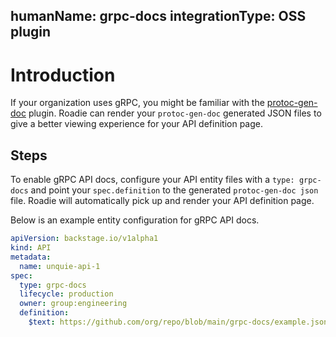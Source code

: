humanName: grpc-docs
integrationType: OSS plugin
---

# Introduction

If your organization uses gRPC, you might be familiar with the [protoc-gen-doc](https://github.com/pseudomuto/protoc-gen-doc) plugin. Roadie can render your `protoc-gen-doc` generated JSON files to give a better viewing experience for your API definition page.

## Steps

To enable gRPC API docs, configure your API entity files with a `type: grpc-docs` and point your `spec.definition` to the generated `protoc-gen-doc json` file. Roadie will automatically pick up and render your API definition page.

Below is an example entity configuration for gRPC API docs.

```yaml
apiVersion: backstage.io/v1alpha1
kind: API
metadata:
  name: unquie-api-1
spec:
  type: grpc-docs
  lifecycle: production
  owner: group:engineering
  definition:
    $text: https://github.com/org/repo/blob/main/grpc-docs/example.json
```

